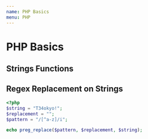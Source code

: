 ```yaml
---
name: PHP Basics
menu: PHP
---
```


# PHP Basics

## Strings Functions

## Regex Replacement on Strings

```php
<?php
$string = "T34okyo!";
$replacement = "";
$pattern = "/[^a-z]/i";

echo preg_replace($pattern, $replacement, $string);
```
